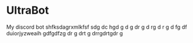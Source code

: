# UltraBot
My discord bot
shfksdagrxmlkfsf
sdg
dc
hgd
g
d
g
dr
g
d
rg
d
r
g
d
fg
df
duiorjyzweaih
gdfgdfzg
dr
g
drt
g
drrgdrtgdr
g
